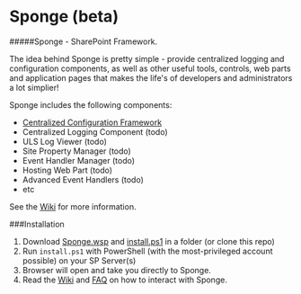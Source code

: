 Sponge (beta)
======

#####Sponge - SharePoint Framework.

The idea behind Sponge is pretty simple - provide centralized logging and configuration components, as well as other useful tools, controls, web parts and application pages that makes the life's of developers and administrators a lot simplier!

Sponge includes the following components:
- [Centralized Configuration Framework](../../wiki/Configuration-Framework) 
- Centralized Logging Component (todo)
- ULS Log Viewer (todo)
- Site Property Manager (todo)
- Event Handler Manager (todo)
- Hosting Web Part (todo)
- Advanced Event Handlers (todo)
- etc

See the [Wiki](../../wiki/Home)  for more information.

###Installation

1.  Download [Sponge.wsp](../../raw/master/lib/Sponge.wsp) and [install.ps1](../../raw/master/lib/install.ps1) in a folder (or clone this repo)
2.  Run `install.ps1` with PowerShell (with the most-privileged account possible) on your SP Server(s)
3.  Browser will open and take you directly to Sponge.
4.  Read the [Wiki](../../wiki/Home) and [FAQ](../../wiki/FAQ) on how to interact with Sponge.
